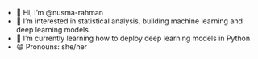 - 👋 Hi, I’m @nusma-rahman
- 👀 I’m interested in statistical analysis, building machine learning and deep learning models
- 🌱 I’m currently learning how to deploy deep learning models in Python
- 😄 Pronouns: she/her

<!---
nusma-rahman/nusma-rahman is a ✨ special ✨ repository because its `README.md` (this file) appears on your GitHub profile.
You can click the Preview link to take a look at your changes.
--->
